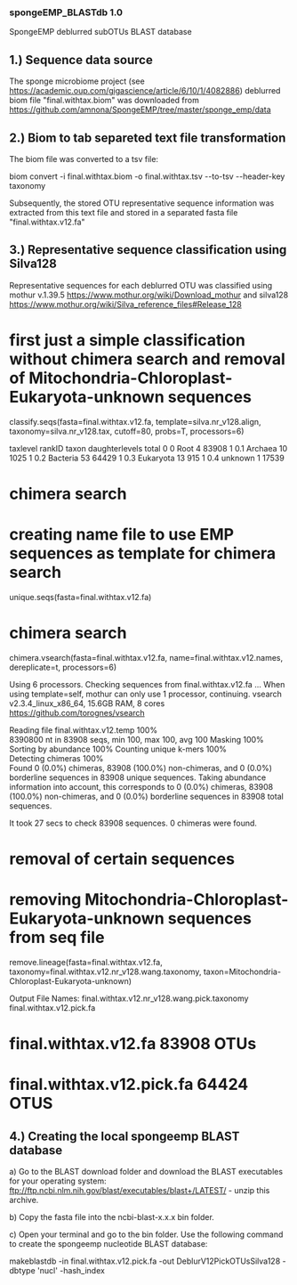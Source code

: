### spongeEMP_BLASTdb 1.0 ###
SpongeEMP deblurred subOTUs BLAST database


## 1.) Sequence data source
The sponge microbiome project (see https://academic.oup.com/gigascience/article/6/10/1/4082886) deblurred biom file "final.withtax.biom" was downloaded from https://github.com/amnona/SpongeEMP/tree/master/sponge_emp/data


## 2.) Biom to tab separeted text file transformation
The biom file was converted to a tsv file:

biom convert -i final.withtax.biom -o final.withtax.tsv --to-tsv --header-key taxonomy

Subsequently, the stored OTU representative sequence information was extracted from this text file and stored in a separated fasta file "final.withtax.v12.fa"


## 3.) Representative sequence classification using Silva128
Representative sequences for each deblurred OTU was classified using mothur v.1.39.5 https://www.mothur.org/wiki/Download_mothur and silva128 https://www.mothur.org/wiki/Silva_reference_files#Release_128

# first just a simple classification without chimera search and removal of Mitochondria-Chloroplast-Eukaryota-unknown sequences

classify.seqs(fasta=final.withtax.v12.fa, template=silva.nr_v128.align, taxonomy=silva.nr_v128.tax, cutoff=80, probs=T, processors=6)

taxlevel	rankID	taxon	daughterlevels	total
0	0	Root	4	83908
1	0.1	Archaea	10	1025
1	0.2	Bacteria	53	64429
1	0.3	Eukaryota	13	915
1	0.4	unknown	1	17539

# chimera search #
# creating name file to use EMP sequences as template for chimera search 
unique.seqs(fasta=final.withtax.v12.fa)

# chimera search
chimera.vsearch(fasta=final.withtax.v12.fa, name=final.withtax.v12.names, dereplicate=t, processors=6)

Using 6 processors.
Checking sequences from final.withtax.v12.fa ...
When using template=self, mothur can only use 1 processor, continuing.
vsearch v2.3.4_linux_x86_64, 15.6GB RAM, 8 cores
https://github.com/torognes/vsearch

Reading file final.withtax.v12.temp 100%  
8390800 nt in 83908 seqs, min 100, max 100, avg 100
Masking 100%  
Sorting by abundance 100%
Counting unique k-mers 100%  
Detecting chimeras 100%  
Found 0 (0.0%) chimeras, 83908 (100.0%) non-chimeras,
and 0 (0.0%) borderline sequences in 83908 unique sequences.
Taking abundance information into account, this corresponds to
0 (0.0%) chimeras, 83908 (100.0%) non-chimeras,
and 0 (0.0%) borderline sequences in 83908 total sequences.

It took 27 secs to check 83908 sequences. 0 chimeras were found.

# removal of certain sequences #
# removing Mitochondria-Chloroplast-Eukaryota-unknown sequences from seq file

remove.lineage(fasta=final.withtax.v12.fa, taxonomy=final.withtax.v12.nr_v128.wang.taxonomy, taxon=Mitochondria-Chloroplast-Eukaryota-unknown)

Output File Names: 
final.withtax.v12.nr_v128.wang.pick.taxonomy
final.withtax.v12.pick.fa

# final.withtax.v12.fa	83908 OTUs
# final.withtax.v12.pick.fa	64424 OTUS


## 4.) Creating the local spongeemp BLAST database
a) Go to the BLAST download folder and download the BLAST executables for your operating system: ftp://ftp.ncbi.nlm.nih.gov/blast/executables/blast+/LATEST/ - unzip this archive.

b) Copy the fasta file into the ncbi-blast-x.x.x bin folder.

c) Open your terminal and go to the bin folder. Use the following command to create the spongeemp nucleotide BLAST database:

makeblastdb -in final.withtax.v12.pick.fa -out DeblurV12PickOTUsSilva128 -dbtype 'nucl' -hash_index

